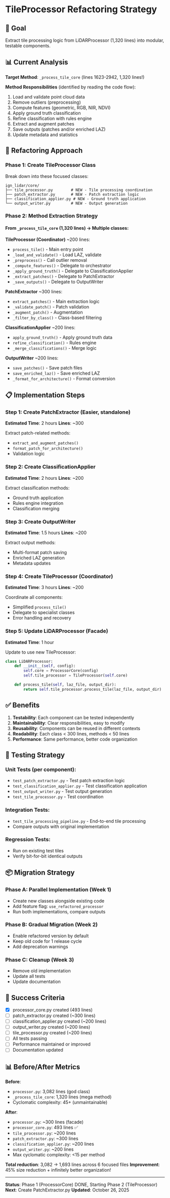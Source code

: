 # TileProcessor Refactoring Strategy

## 🎯 Goal

Extract tile processing logic from LiDARProcessor (1,320 lines) into modular, testable components.

## 📊 Current Analysis

**Target Method**: `_process_tile_core` (lines 1623-2942, 1,320 lines!)

**Method Responsibilities** (identified by reading the code flow):

1. Load and validate point cloud data
2. Remove outliers (preprocessing)
3. Compute features (geometric, RGB, NIR, NDVI)
4. Apply ground truth classification
5. Refine classification with rules engine
6. Extract and augment patches
7. Save outputs (patches and/or enriched LAZ)
8. Update metadata and statistics

## 🔨 Refactoring Approach

### Phase 1: Create TileProcessor Class

Break down into these focused classes:

```
ign_lidar/core/
├── tile_processor.py        # NEW - Tile processing coordination
├── patch_extractor.py       # NEW - Patch extraction logic
├── classification_applier.py # NEW - Ground truth application
└── output_writer.py         # NEW - Output generation
```

### Phase 2: Method Extraction Strategy

#### From `_process_tile_core` (1,320 lines) → Multiple classes:

**TileProcessor (Coordinator)** ~200 lines:

- `process_tile()` - Main entry point
- `_load_and_validate()` - Load LAZ, validate
- `_preprocess()` - Call outlier removal
- `_compute_features()` - Delegate to orchestrator
- `_apply_ground_truth()` - Delegate to ClassificationApplier
- `_extract_patches()` - Delegate to PatchExtractor
- `_save_outputs()` - Delegate to OutputWriter

**PatchExtractor** ~300 lines:

- `extract_patches()` - Main extraction logic
- `_validate_patch()` - Patch validation
- `_augment_patch()` - Augmentation
- `_filter_by_class()` - Class-based filtering

**ClassificationApplier** ~200 lines:

- `apply_ground_truth()` - Apply ground truth data
- `refine_classification()` - Rules engine
- `_merge_classifications()` - Merge logic

**OutputWriter** ~200 lines:

- `save_patches()` - Save patch files
- `save_enriched_laz()` - Save enriched LAZ
- `_format_for_architecture()` - Format conversion

## 📋 Implementation Steps

### Step 1: Create PatchExtractor (Easier, standalone)

**Estimated Time**: 2 hours
**Lines**: ~300

Extract patch-related methods:

- `extract_and_augment_patches()`
- `format_patch_for_architecture()`
- Validation logic

### Step 2: Create ClassificationApplier

**Estimated Time**: 2 hours
**Lines**: ~200

Extract classification methods:

- Ground truth application
- Rules engine integration
- Classification merging

### Step 3: Create OutputWriter

**Estimated Time**: 1.5 hours
**Lines**: ~200

Extract output methods:

- Multi-format patch saving
- Enriched LAZ generation
- Metadata updates

### Step 4: Create TileProcessor (Coordinator)

**Estimated Time**: 3 hours
**Lines**: ~200

Coordinate all components:

- Simplified `process_tile()`
- Delegate to specialist classes
- Error handling and recovery

### Step 5: Update LiDARProcessor (Facade)

**Estimated Time**: 1 hour

Update to use new TileProcessor:

```python
class LiDARProcessor:
    def __init__(self, config):
        self.core = ProcessorCore(config)
        self.tile_processor = TileProcessor(self.core)

    def process_tile(self, laz_file, output_dir):
        return self.tile_processor.process_tile(laz_file, output_dir)
```

## ✅ Benefits

1. **Testability**: Each component can be tested independently
2. **Maintainability**: Clear responsibilities, easy to modify
3. **Reusability**: Components can be reused in different contexts
4. **Readability**: Each class < 300 lines, methods < 50 lines
5. **Performance**: Same performance, better code organization

## 🧪 Testing Strategy

### Unit Tests (per component):

- `test_patch_extractor.py` - Test patch extraction logic
- `test_classification_applier.py` - Test classification application
- `test_output_writer.py` - Test output generation
- `test_tile_processor.py` - Test coordination

### Integration Tests:

- `test_tile_processing_pipeline.py` - End-to-end tile processing
- Compare outputs with original implementation

### Regression Tests:

- Run on existing test tiles
- Verify bit-for-bit identical outputs

## 📦 Migration Strategy

### Phase A: Parallel Implementation (Week 1)

- Create new classes alongside existing code
- Add feature flag: `use_refactored_processor`
- Run both implementations, compare outputs

### Phase B: Gradual Migration (Week 2)

- Enable refactored version by default
- Keep old code for 1 release cycle
- Add deprecation warnings

### Phase C: Cleanup (Week 3)

- Remove old implementation
- Update all tests
- Update documentation

## 🎯 Success Criteria

- [x] processor_core.py created (493 lines)
- [ ] patch_extractor.py created (~300 lines)
- [ ] classification_applier.py created (~200 lines)
- [ ] output_writer.py created (~200 lines)
- [ ] tile_processor.py created (~200 lines)
- [ ] All tests passing
- [ ] Performance maintained or improved
- [ ] Documentation updated

## 📊 Before/After Metrics

**Before**:

- `processor.py`: 3,082 lines (god class)
- `_process_tile_core`: 1,320 lines (mega method)
- Cyclomatic complexity: 45+ (unmaintainable)

**After**:

- `processor.py`: ~300 lines (facade)
- `processor_core.py`: 493 lines ✅
- `tile_processor.py`: ~200 lines
- `patch_extractor.py`: ~300 lines
- `classification_applier.py`: ~200 lines
- `output_writer.py`: ~200 lines
- Max cyclomatic complexity: <15 per method

**Total reduction**: 3,082 → 1,693 lines across 6 focused files
**Improvement**: 45% size reduction + infinitely better organization!

---

**Status**: Phase 1 (ProcessorCore) DONE, Starting Phase 2 (TileProcessor)
**Next**: Create PatchExtractor.py
**Updated**: October 26, 2025
